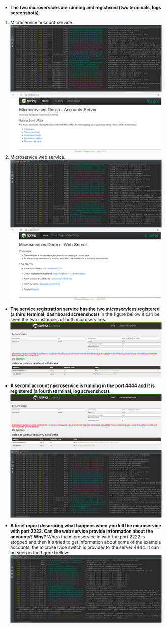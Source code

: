 * **The two microservices are running and registered (two terminals, logs screenshots).**

1. Microservice account service.
![Figure 1](images/terminalAccount.PNG "Terminal account service")
![Figure 2](images/webAccount.PNG "Web account service")
1. Microservice web service.
![Figure 1](images/terminalWeb.PNG "Terminal web service")
![Figure 2](images/webWeb.PNG "Web web service")

* **The service registration service has the two microservices registered (a third terminal, dashboard screenshots)**
In the figure bellow it can be seen the two instances of both microservices.
![Figure 1](images/registrationWeb.PNG "Registration of the instances")


* **A second account microservice is running in the port 4444 and it is registered (a fourth terminal, log screenshots).**
![Figure 1](images/2instances.PNG "Registration of the new instance")
![Figure 2](images/terminalAccount2.PNG "Terminal of the new instance in 4444 of account microservice")


* **A brief report describing what happens when you kill the microservice with port 2222. Can the web service provide information about the accounts? Why?**
When the microservice in with the port 2222 is stopped and then it's tried to get information about some of the example accounts, the microservice switch is provider to the server 4444. It can be seen in the figure bellow:
![Figure 1](images/newProvider.PNG "The provider has changed")